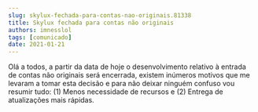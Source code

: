 ```yaml
---
slug: skylux-fechada-para-contas-nao-originais.81338
title: Skylux fechada para contas não originais
authors: imnesslol
tags: [comunicado]
date: 2021-01-21
---
```


Olá a todos, a partir da data de hoje o desenvolvimento relativo à entrada de contas não originais será encerrada, existem inúmeros motivos que me levaram a tomar esta decisão e para não deixar ninguém confuso vou resumir tudo: (1) Menos necessidade de recursos e (2) Entrega de atualizações mais rápidas.